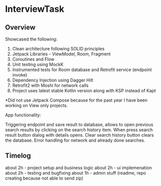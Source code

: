 # InterviewTask

## Overview

Showcased the following:

1. Clean architecture following SOLID principles
2. Jetpack Libraries - ViewModel, Room, Fragment
3. Coroutines and Flow
4. Unit testing using MockK
5. Instrumented tests for Room database and Retrofit service (endpoint invoke) 
6. Dependency Injection using Dagger Hilt
7. Retrofit2 with Moshi for network calls
8. Project uses latest stable Kotlin version along with KSP instead of Kapt

*Did not use Jetpack Compose because for the past year I have been working on View only projects.

App functionality:

Triggering endpoint and save result to database, allows to open previous search results by clicking on the search history item. When press search result button dialog with details opens. Clear search history button clears the database. Error handling for network and already done searches.

## Timelog

about 2h - project setup and business logic
about 2h - ui implemenation
about 2h - testing and bugfixing
about 1h - admin stuff (readme, repo creating because not able to send zip)
